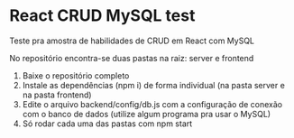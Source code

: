 # React CRUD MySQL test

Teste pra amostra de habilidades de CRUD em React com MySQL

No repositório encontra-se duas pastas na raiz: server e frontend

1. Baixe o repositório completo
2. Instale as dependências (npm i) de forma individual (na pasta server e na pasta frontend)
3. Edite o arquivo backend/config/db.js com a configuração de conexão com o banco de dados (utilize algum programa pra usar o MySQL)
4. Só rodar cada uma das pastas com npm start

